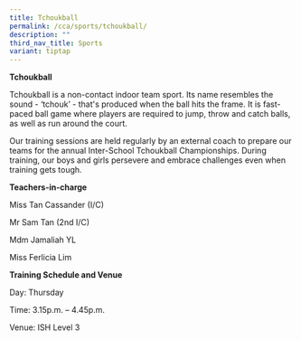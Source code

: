 ```yaml
---
title: Tchoukball
permalink: /cca/sports/tchoukball/
description: ""
third_nav_title: Sports
variant: tiptap
---
```

<p><strong>Tchoukball</strong>
</p>
<p></p>
<p>Tchoukball&nbsp;is a non-contact indoor team sport. Its name resembles
the sound - ‘tchouk’ - that's produced when the ball hits the frame. It
is fast-paced ball game where players are required to jump, throw and catch
balls, as well as run around the court.</p>
<p></p>
<p>Our training sessions are held regularly by an external coach to prepare
our teams for the annual Inter-School Tchoukball Championships. During
training, our boys and girls persevere and embrace challenges even when
training gets tough.</p>
<p></p>
<p><strong>Teachers-in-charge</strong>
</p>
<p>Miss Tan Cassander (I/C)</p>
<p>Mr Sam Tan (2nd I/C)</p>
<p>Mdm Jamaliah YL</p>
<p>Miss Ferlicia Lim</p>
<p></p>
<p><strong>Training Schedule and Venue</strong>
</p>
<p>Day: Thursday</p>
<p>Time: 3.15p.m. – 4.45p.m.</p>
<p>Venue: ISH Level 3</p>